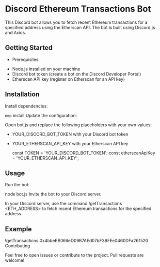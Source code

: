 # Discord Ethereum Transactions Bot

This Discord bot allows you to fetch recent Ethereum transactions for a specified address using the Etherscan API. The bot is built using Discord.js and Axios.

## Getting Started

- Prerequisites

* Node.js installed on your machine
* Discord bot token (create a bot on the Discord Developer Portal)
* Etherscan API key (register on Etherscan for an API key)
 
## Installation

Install dependencies:

`nmp` install
Update the configuration:

Open bot.js and replace the following placeholders with your own values:


   - YOUR_DISCORD_BOT_TOKEN with your Discord bot token
   - YOUR_ETHERSCAN_API_KEY with your Etherscan API key
      
      const TOKEN = 'YOUR_DISCORD_BOT_TOKEN';
      const etherscanApiKey = 'YOUR_ETHERSCAN_API_KEY';  

## Usage

Run the bot:

node bot.js
Invite the bot to your Discord server.

In your Discord server, use the command !getTransactions <ETH_ADDRESS> to fetch recent Ethereum transactions for the specified address.

## Example

!getTransactions 0x4bbeEB066eD09B7AEd07bF39EEe0460DFa261520
Contributing

Feel free to open issues or contribute to the project. Pull requests are welcome!
